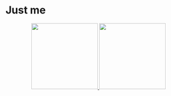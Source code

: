 # Just me

<div align="center">
  <a href="https://github.com/vaaako">
  <img height="180em" src="https://github-readme-stats.vercel.app/api?username=vaaako&show_icons=true&theme=monokai&include_all_commits=true&count_private=true"/>
  <img height="180em" src="https://github-readme-stats.vercel.app/api/top-langs/?username=vaaako&layout=compact&langs_count=7&theme=monokai"/>
</div>

